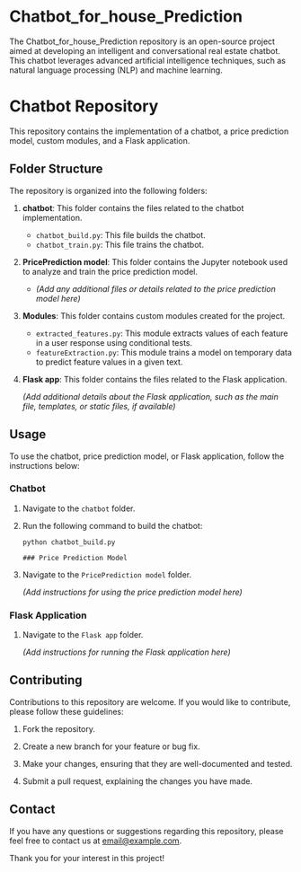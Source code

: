 # Chatbot_for_house_Prediction
The Chatbot_for_house_Prediction repository is an open-source project aimed at developing an intelligent and conversational real estate chatbot. This chatbot leverages advanced artificial intelligence techniques, such as natural language processing (NLP) and machine learning.

# Chatbot Repository

This repository contains the implementation of a chatbot, a price prediction model, custom modules, and a Flask application.

## Folder Structure

The repository is organized into the following folders:

1. **chatbot**: This folder contains the files related to the chatbot implementation.

   - `chatbot_build.py`: This file builds the chatbot.
   - `chatbot_train.py`: This file trains the chatbot.

2. **PricePrediction model**: This folder contains the Jupyter notebook used to analyze and train the price prediction model.

   - _(Add any additional files or details related to the price prediction model here)_

3. **Modules**: This folder contains custom modules created for the project.

   - `extracted_features.py`: This module extracts values of each feature in a user response using conditional tests.
   - `featureExtraction.py`: This module trains a model on temporary data to predict feature values in a given text.

4. **Flask app**: This folder contains the files related to the Flask application.

   _(Add additional details about the Flask application, such as the main file, templates, or static files, if available)_

## Usage

To use the chatbot, price prediction model, or Flask application, follow the instructions below:

### Chatbot

1. Navigate to the `chatbot` folder.

2. Run the following command to build the chatbot:

   ```shell
   python chatbot_build.py

   ### Price Prediction Model

1. Navigate to the `PricePrediction model` folder.

   _(Add instructions for using the price prediction model here)_

### Flask Application

1. Navigate to the `Flask app` folder.

   _(Add instructions for running the Flask application here)_

## Contributing

Contributions to this repository are welcome. If you would like to contribute, please follow these guidelines:

1. Fork the repository.

2. Create a new branch for your feature or bug fix.

3. Make your changes, ensuring that they are well-documented and tested.

4. Submit a pull request, explaining the changes you have made.


## Contact

If you have any questions or suggestions regarding this repository, please feel free to contact us at [email@example.com](mailto:Youssef.benaleb25@gmail.com).

Thank you for your interest in this project!


